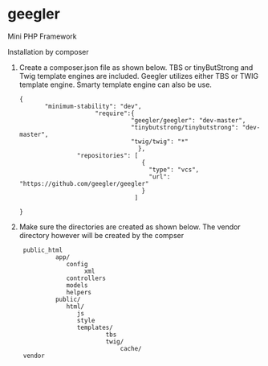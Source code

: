 # geegler
Mini PHP Framework

Installation by composer
1. Create a composer.json file as shown below. TBS or tinyButStrong and Twig template engines are included.
   Geegler utilizes either TBS or TWIG template engine. Smarty template engine can also be use.



       {
              "minimum-stability": "dev",
		                    "require":{
	                                  "geegler/geegler": "dev-master",
	                                  "tinybutstrong/tinybutstrong": "dev-master",
	                                  "twig/twig": "*"
    			                        },
                       "repositories": [
                                         {
                                           "type": "vcs",
                                           "url": "https://github.com/geegler/geegler"
                                         }
                                       ]

       }
    
    
    
2. Make sure the directories are created as shown below. The vendor directory however will be created by the compser

        public_html
                 app/
                    config
                         xml
                    controllers
                    models
                    helpers
                 public/
                    html/
                       js
                       style
                       templates/
                               tbs
                               twig/
                                   cache/ 
        vendor

